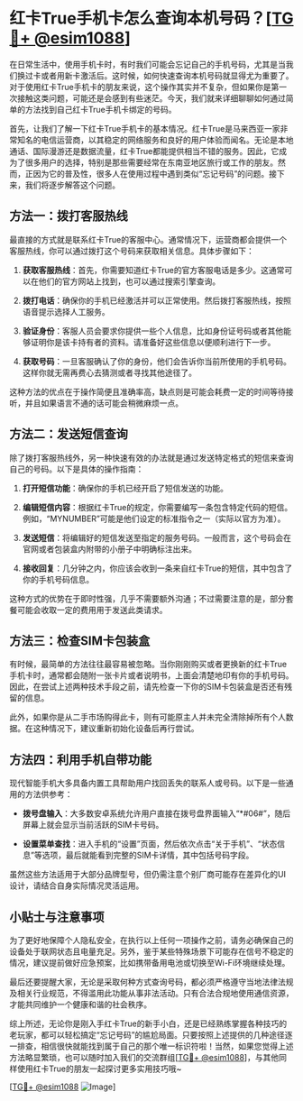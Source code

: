 # 红卡True手机卡怎么查询本机号码？[[TG💪+ @esim1088](https://t.me/s/esim1088)]

在日常生活中，使用手机卡时，有时我们可能会忘记自己的手机号码，尤其是当我们换过卡或者用新卡激活后。这时候，如何快速查询本机号码就显得尤为重要了。对于使用红卡True手机卡的朋友来说，这个操作其实并不复杂，但如果你是第一次接触这类问题，可能还是会感到有些迷茫。今天，我们就来详细聊聊如何通过简单的方法找到自己红卡True手机卡绑定的号码。

首先，让我们了解一下红卡True手机卡的基本情况。红卡True是马来西亚一家非常知名的电信运营商，以其稳定的网络服务和良好的用户体验而闻名。无论是本地通话、国际漫游还是数据流量，红卡True都能提供相当不错的服务。因此，它成为了很多用户的选择，特别是那些需要经常在东南亚地区旅行或工作的朋友。然而，正因为它的普及性，很多人在使用过程中遇到类似“忘记号码”的问题。接下来，我们将逐步解答这个问题。

## 方法一：拨打客服热线

最直接的方式就是联系红卡True的客服中心。通常情况下，运营商都会提供一个客服热线，你可以通过拨打这个号码来获取相关信息。具体步骤如下：

1. **获取客服热线**：首先，你需要知道红卡True的官方客服电话是多少。这通常可以在他们的官方网站上找到，也可以通过搜索引擎查询。
   
2. **拨打电话**：确保你的手机已经激活并可以正常使用。然后拨打客服热线，按照语音提示选择人工服务。

3. **验证身份**：客服人员会要求你提供一些个人信息，比如身份证号码或者其他能够证明你是该卡持有者的资料。请准备好这些信息以便顺利进行下一步。

4. **获取号码**：一旦客服确认了你的身份，他们会告诉你当前所使用的手机号码。这样你就无需再费心去猜测或者寻找其他途径了。

这种方法的优点在于操作简便且准确率高，缺点则是可能会耗费一定的时间等待接听，并且如果语言不通的话可能会稍微麻烦一点。

## 方法二：发送短信查询

除了拨打客服热线外，另一种快速有效的办法就是通过发送特定格式的短信来查询自己的号码。以下是具体的操作指南：

1. **打开短信功能**：确保你的手机已经开启了短信发送的功能。

2. **编辑短信内容**：根据红卡True的规定，你需要编写一条包含特定代码的短信。例如，“MYNUMBER”可能是他们设定的标准指令之一（实际以官方为准）。

3. **发送短信**：将编辑好的短信发送至指定的服务号码。一般而言，这个号码会在官网或者包装盒内附带的小册子中明确标注出来。

4. **接收回复**：几分钟之内，你应该会收到一条来自红卡True的短信，其中包含了你的手机号码信息。

这种方式的优势在于即时性强，几乎不需要额外沟通；不过需要注意的是，部分套餐可能会收取一定的费用用于发送此类请求。

## 方法三：检查SIM卡包装盒

有时候，最简单的方法往往最容易被忽略。当你刚刚购买或者更换新的红卡True手机卡时，通常都会随附一张卡片或者说明书，上面会清楚地印有你的手机号码。因此，在尝试上述两种技术手段之前，请先检查一下你的SIM卡包装盒是否还有残留的信息。

此外，如果你是从二手市场购得此卡，则有可能原主人并未完全清除掉所有个人数据。在这种情况下，建议重新初始化设备后再行尝试。

## 方法四：利用手机自带功能

现代智能手机大多具备内置工具帮助用户找回丢失的联系人或号码。以下是一些通用的方法供参考：

- **拨号盘输入**：大多数安卓系统允许用户直接在拨号盘界面输入“*#06#”，随后屏幕上就会显示当前活跃的SIM卡号码。
  
- **设置菜单查找**：进入手机的“设置”页面，然后依次点击“关于手机”、“状态信息”等选项，最后就能看到完整的SIM卡详情，其中包括号码字段。

虽然这些方法适用于大部分品牌型号，但仍需注意个别厂商可能存在差异化的UI设计，请结合自身实际情况灵活运用。

## 小贴士与注意事项

为了更好地保障个人隐私安全，在执行以上任何一项操作之前，请务必确保自己的设备处于联网状态且电量充足。另外，鉴于某些特殊场景下可能存在信号不稳定的情况，建议提前做好应急预案，比如携带备用电池或切换至Wi-Fi环境继续处理。

最后还要提醒大家，无论是采取何种方式查询号码，都必须严格遵守当地法律法规及相关行业规范，不得滥用此功能从事非法活动。只有合法合规地使用通信资源，才能共同维护一个健康和谐的社会秩序。

综上所述，无论你是刚入手红卡True的新手小白，还是已经熟练掌握各种技巧的老玩家，都可以轻松搞定“忘记号码”的尴尬局面。只要按照上述提供的几种途径逐一排查，相信很快就能找到属于自己的那个唯一标识符啦！当然，如果您觉得上述方法略显繁琐，也可以随时加入我们的交流群组[[TG💪+ @esim1088](https://t.me/s/esim1088)]，与其他同样使用红卡True的朋友一起探讨更多实用技巧哦~

[[TG💪+ @esim1088](https://t.me/s/esim1088) ![Image](https://i.postimg.cc/4NQfJmqS/Snipaste-2025-05-13-00-14-12.png)]
